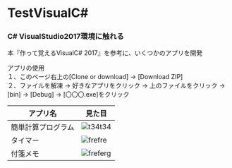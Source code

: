 
# TestVisualC#
### C# VisualStudio2017環境に触れる  
本『作って覚えるVisualC# 2017』を参考に、いくつかのアプリを開発    
  
アプリの使用  
１、このページ右上の[Clone or download] → [Download ZIP]  
２、ファイルを解凍 → 好きなアプリをクリック → 上のファイルをクリック → [bin] → [Debug] → [〇〇〇.exe]をクリック

| アプリ名 | 見た目 | 
| --- | ---- |
|簡単計算プログラム | ![t34t34](https://user-images.githubusercontent.com/39142850/42419762-0ee14c42-82f6-11e8-9f38-13c853da4ed3.jpg) |
|タイマー | ![frefre](https://user-images.githubusercontent.com/39142850/42419708-2e62e31a-82f5-11e8-8eff-41519eb2cf0c.jpg) | 
|付箋メモ | ![freferg](https://user-images.githubusercontent.com/39142850/42421787-4eeee8a6-8316-11e8-9764-ed5268d0f2b1.jpg) | 
